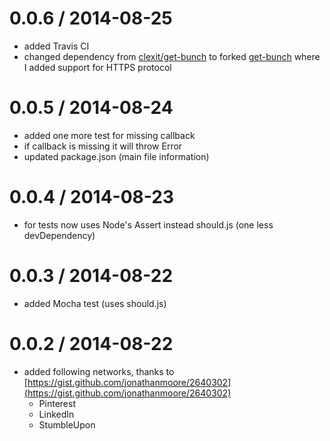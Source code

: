 0.0.6 / 2014-08-25
==================

* added Travis CI
* changed dependency from [clexit/get-bunch](https://github.com/clexit/get-bunch) to forked [get-bunch](https://github.com/dominikbulaj/get-bunch) where I added support for HTTPS protocol

0.0.5 / 2014-08-24
==================

* added one more test for missing callback
* if callback is missing it will throw Error
* updated package.json (main file information)

0.0.4 / 2014-08-23
==================

* for tests now uses Node's Assert instead should.js (one less devDependency)

0.0.3 / 2014-08-22
==================

* added Mocha test (uses should.js)

0.0.2 / 2014-08-22
==================

* added following networks, thanks to [https://gist.github.com/jonathanmoore/2640302](https://gist.github.com/jonathanmoore/2640302)
    - Pinterest
    - LinkedIn
    - StumbleUpon
